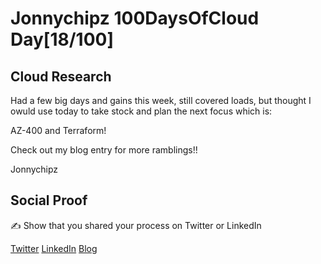 <!-- This is a template you can use for quick progress days. It removes a lot of the steps we encourage you to share in the longer template 000-DAY-ARTICLE-LONG-TEMPLATE.MD-->

# Jonnychipz 100DaysOfCloud Day[18/100]

## Cloud Research

Had a few big days and gains this week, still covered loads, but thought I owuld use today to take stock and plan the next focus which is:

AZ-400 and Terraform!

Check out my blog entry for more ramblings!!

Jonnychipz

## Social Proof

✍️ Show that you shared your process on Twitter or LinkedIn

[Twitter](https://twitter.com/jonnychipz/status/1304548144508739586)
[LinkedIn](https://www.linkedin.com/posts/japlunn_day18100-100daysofcloud-jonnychipz-activity-6710313833128357888-PMbU)
[Blog](https://jonnychipz.com/2020/09/11/day18-100-100daysofcloud-jonnychipz-stocktake-day-with-a-bit-of-azure-devops-planning/)
